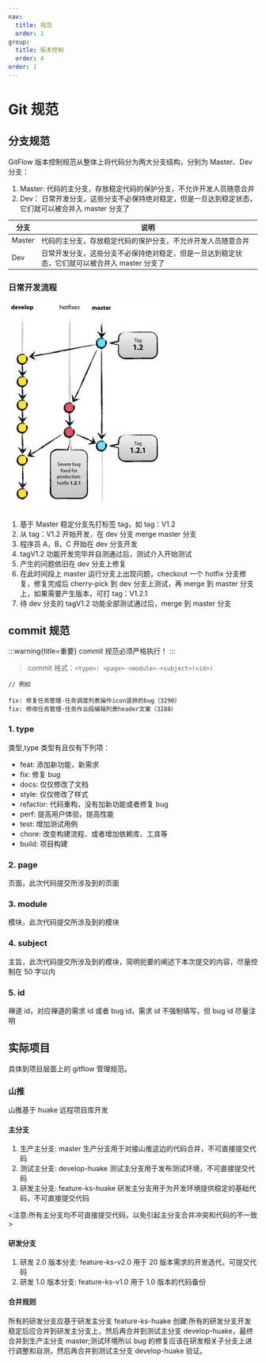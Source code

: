 ```yaml
---
nav:
  title: 规范
  order: 1
group:
  title: 版本控制
  order: 4
order: 1
---
```


# Git 规范

## 分支规范

GitFlow 版本控制规范从整体上将代码分为两大分支结构，分别为 Master、Dev 分支：

1. Master: 代码的主分支，存放稳定代码的保护分支，不允许开发人员随意合并
2. Dev： 日常开发分支，这些分支不必保持绝对稳定，但是一旦达到稳定状态，它们就可以被合并入 master 分支了

| 分支   | 说明                                                                                           |
| ------ | ---------------------------------------------------------------------------------------------- |
| Master | 代码的主分支，存放稳定代码的保护分支，不允许开发人员随意合并                                   |
| Dev    | 日常开发分支，这些分支不必保持绝对稳定，但是一旦达到稳定状态，它们就可以被合并入 master 分支了 |

### 日常开发流程

![gitflow](../assets/gitflow.webp)

1. 基于 Master 稳定分支先打标签 tag，如 tag：V1.2
2. 从 tag：V1.2 开始开发，在 dev 分支 merge master 分支
3. 程序员 A，B，C 开始在 dev 分支开发
4. tagV1.2 功能开发完毕并自测通过后，测试介入开始测试
5. 产生的问题依旧在 dev 分支上修复
6. 在此时间段上 master 运行分支上出现问题，checkout 一个 hotfix 分支修复，修复完成后 cherry-pick 到 dev 分支上测试，再 merge 到 master 分支上，如果需要产生版本，可打 tag：V1.2.1
7. 待 dev 分支的 tagV1.2 功能全部测试通过后，merge 到 master 分支

## commit 规范

:::warning{title=重要}
commit 规范必须严格执行！
:::

> commit 格式：`<type>: <page>-<module>-<subject>(<id>)`

```
// 例如

fix: 修复任务管理-任务调度列表操作icon竖排的bug（3290）
fix: 修改任务管理-任务作业段编辑列表header文案（3288）
```

### 1. type

类型,type 类型有且仅有下列项：

- feat: 添加新功能，新需求
- fix: 修复 bug
- docs: 仅仅修改了文档
- style: 仅仅修改了样式
- refactor: 代码重构，没有加新功能或者修复 bug
- perf: 提高用户体验，提高性能
- test: 增加测试用例
- chore: 改变构建流程、或者增加依赖库、工具等
- build: 项目构建

### 2. page

页面，此次代码提交所涉及到的页面

### 3. module

模块，此次代码提交所涉及到的模块

### 4. subject

主旨，此次代码提交所涉及到的模块，简明扼要的阐述下本次提交的内容，尽量控制在 50 字以内

### 5. id

禅道 id，对应禅道的需求 id 或者 bug id，需求 id 不强制填写，但 bug id 尽量注明

## 实际项目

具体到项目层面上的 gitflow 管理规范。

### 山推

山推基于 huake 远程项目库开发

#### 主分支

1. 生产主分支: master 生产分支用于对接山推这边的代码合并，不可直接提交代码
2. 测试主分支: develop-huake 测试主分支用于发布测试环境，不可直接提交代码
3. 研发主分支: feature-ks-huake 研发主分支用于为开发环境提供稳定的基础代码，不可直接提交代码

<注意:所有主分支均不可直接提交代码，以免引起主分支合并冲突和代码的不一致>

#### 研发分支

1. 研发 2.0 版本分支: feature-ks-v2.0 用于 20 版本需求的开发选代，可提交代码
2. 研发 1.0 版本分支: feature-ks-v1.0 用于 1.0 版本的代码备份

#### 合并规则

所有的研发分支应基于研发主分支 feature-ks-huake 创建:所有的研发分支开发稳定后应合并到研发主分支上，然后再合并到测试主分支 develop-huake，最终合并到生产主分支 master;测试环境所以 bug 的修复应该在研发相关子分支上进行调整和自测，然后再合并到测试主分支 develop-huake 验证。
